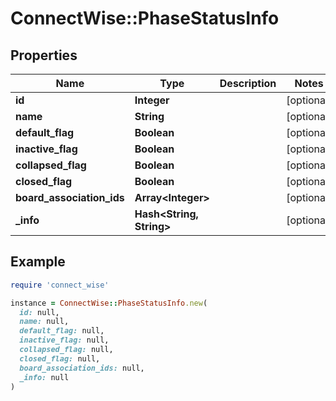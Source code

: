 # ConnectWise::PhaseStatusInfo

## Properties

| Name | Type | Description | Notes |
| ---- | ---- | ----------- | ----- |
| **id** | **Integer** |  | [optional] |
| **name** | **String** |  | [optional] |
| **default_flag** | **Boolean** |  | [optional] |
| **inactive_flag** | **Boolean** |  | [optional] |
| **collapsed_flag** | **Boolean** |  | [optional] |
| **closed_flag** | **Boolean** |  | [optional] |
| **board_association_ids** | **Array&lt;Integer&gt;** |  | [optional] |
| **_info** | **Hash&lt;String, String&gt;** |  | [optional] |

## Example

```ruby
require 'connect_wise'

instance = ConnectWise::PhaseStatusInfo.new(
  id: null,
  name: null,
  default_flag: null,
  inactive_flag: null,
  collapsed_flag: null,
  closed_flag: null,
  board_association_ids: null,
  _info: null
)
```

